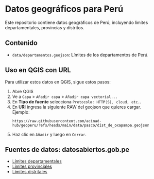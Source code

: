 # Datos geográficos para Perú

Este repositorio contiene datos geográficos de Perú, incluyendo límites departamentales, provincias y distritos.

## Contenido

-   `data/departamentos.geojson`: Límites de los departamentos de Perú.

## Uso en QGIS con URL

Para utilizar estos datos en QGIS, sigue estos pasos: 

1. Abre QGIS 
2. Ve a `Capa` \> `Añadir capa` \> `Añadir capa vectorial...` 
3. En **Tipo de fuente** selecciona `Protocolo: HTTP(S), cloud, etc.`.
4. En **URI** ingresa la siguiente RAW del geojson que quieres cargar. Ejemplo:
   ```
   https://raw.githubusercontent.com/acinad-hub/geoperu/refs/heads/main/data/pasco/dist_de_oxapampa.geojson
   ```
5. Haz clic en `Añadir` y luego en `Cerrar`.

## Fuentes de datos: datosabiertos.gob.pe

-   [Límites departamentales](https://datosabiertos.gob.pe/dataset/limites-departamentales)
-   [Límites provinciales](https://datosabiertos.gob.pe/dataset/resource/ac9bc756-e41f-4c08-b4a3-a168a8874e9)
-   [Límites distritales](https://datosabiertos.gob.pe/dataset/limites-departamentale)
